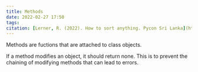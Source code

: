 ```yaml
---
title: Methods
date: 2022-02-27 17:50
tags:
citation: [Lerner, R. (2022). How to sort anything. Pycon Sri Lanka](https://youtu.be/xUed7uo3fao)
---
```


Methods are fuctions that are attached to class objects.

If a method modifies an object, it should return none. This is to prevent the chaining of modifying methods that can lead to errors.
